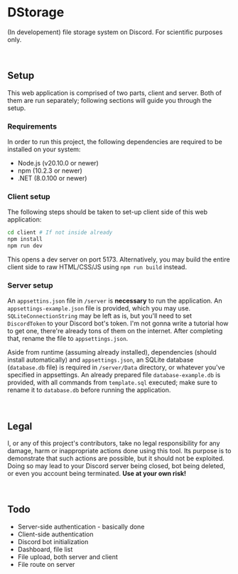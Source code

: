 # DStorage
(In developement) file storage system on Discord. For scientific purposes only.

<br>

## Setup

This web application is comprised of two parts, client and server. Both of them are run separately; following sections will guide you through the setup.

### Requirements

In order to run this project, the following dependencies are required to be installed on your system:
- Node.js (v20.10.0 or newer)
- npm (10.2.3 or newer)
- .NET (8.0.100 or newer)

### Client setup

The following steps should be taken to set-up client side of this web application:

```bash
cd client # If not inside already
npm install
npm run dev 
```

This opens a dev server on port 5173. Alternatively, you may build the entire client side to raw HTML/CSS/JS using `npm run build` instead.

### Server setup

An `appsettins.json` file in `/server` is **necessary** to run the application. An `appsettings-example.json` file is provided, which you may use. `SQLiteConnectionString` may be left as is, but you'll need to set `DiscordToken` to your Discord bot's token. I'm not gonna write a tutorial how to get one, there're already tons of them on the internet. After completing that, rename the file to `appsettings.json`.

Aside from runtime (assuming already installed), dependencies (should install automatically) and `appsettings.json`, an SQLite database (`database.db` file) is required in `/server/Data` directory, or whatever you've specified in appsettings. An already prepared file `database-example.db` is provided, with all commands from `template.sql` executed; make sure to rename it to `database.db` before running the application. 

<!-- Server dependencies -->

<br>

## Legal

I, or any of this project's contributors, take no legal responsibility for any damage, harm or inappropriate actions done using this tool. Its purpose is to demonstrate that such actions are possible, but it should not be exploited. Doing so may lead to your Discord server being closed, bot being deleted, or even you account being terminated. **Use at your own risk!**  

<br>

## Todo
- Server-side authentication - basically done
- Client-side authentication
- Discord bot initialization
- Dashboard, file list
- File upload, both server and client
- File route on server